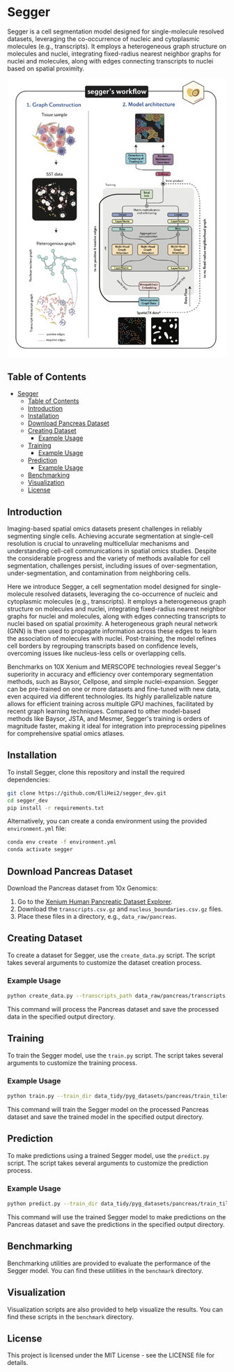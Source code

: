 # Segger

Segger is a cell segmentation model designed for single-molecule resolved datasets, leveraging the co-occurrence of nucleic and cytoplasmic molecules (e.g., transcripts). It employs a heterogeneous graph structure on molecules and nuclei, integrating fixed-radius nearest neighbor graphs for nuclei and molecules, along with edges connecting transcripts to nuclei based on spatial proximity.


![Segger Model](docs/images/Segger_model_08_2024.png)

## Table of Contents

- [Segger](#segger)
  - [Table of Contents](#table-of-contents)
  - [Introduction](#introduction)
  - [Installation](#installation)
  - [Download Pancreas Dataset](#download-pancreas-dataset)
  - [Creating Dataset](#creating-dataset)
    - [Example Usage](#example-usage)
  - [Training](#training)
    - [Example Usage](#example-usage-1)
  - [Prediction](#prediction)
    - [Example Usage](#example-usage-2)
  - [Benchmarking](#benchmarking)
  - [Visualization](#visualization)
  - [License](#license)

## Introduction

Imaging-based spatial omics datasets present challenges in reliably segmenting single cells. Achieving accurate segmentation at single-cell resolution is crucial to unraveling multicellular mechanisms and understanding cell-cell communications in spatial omics studies. Despite the considerable progress and the variety of methods available for cell segmentation, challenges persist, including issues of over-segmentation, under-segmentation, and contamination from neighboring cells.

Here we introduce Segger, a cell segmentation model designed for single-molecule resolved datasets, leveraging the co-occurrence of nucleic and cytoplasmic molecules (e.g., transcripts). It employs a heterogeneous graph structure on molecules and nuclei, integrating fixed-radius nearest neighbor graphs for nuclei and molecules, along with edges connecting transcripts to nuclei based on spatial proximity. A heterogeneous graph neural network (GNN) is then used to propagate information across these edges to learn the association of molecules with nuclei. Post-training, the model refines cell borders by regrouping transcripts based on confidence levels, overcoming issues like nucleus-less cells or overlapping cells.

Benchmarks on 10X Xenium and MERSCOPE technologies reveal Segger's superiority in accuracy and efficiency over contemporary segmentation methods, such as Baysor, Cellpose, and simple nuclei-expansion. Segger can be pre-trained on one or more datasets and fine-tuned with new data, even acquired via different technologies. Its highly parallelizable nature allows for efficient training across multiple GPU machines, facilitated by recent graph learning techniques. Compared to other model-based methods like Baysor, JSTA, and Mesmer, Segger's training is orders of magnitude faster, making it ideal for integration into preprocessing pipelines for comprehensive spatial omics atlases.

## Installation

To install Segger, clone this repository and install the required dependencies:

```bash
git clone https://github.com/EliHei2/segger_dev.git
cd segger_dev
pip install -r requirements.txt
```

Alternatively, you can create a conda environment using the provided `environment.yml` file:

```bash
conda env create -f environment.yml
conda activate segger
```

## Download Pancreas Dataset

Download the Pancreas dataset from 10x Genomics:

1. Go to the [Xenium Human Pancreatic Dataset Explorer](https://www.10xgenomics.com/products/xenium-human-pancreatic-dataset-explorer).
2. Download the `transcripts.csv.gz` and `nucleus_boundaries.csv.gz` files.
3. Place these files in a directory, e.g., `data_raw/pancreas`.

## Creating Dataset

To create a dataset for Segger, use the `create_data.py` script. The script takes several arguments to customize the dataset creation process.

### Example Usage

```bash
python create_data.py --transcripts_path data_raw/pancreas/transcripts.csv.gz --nuclei_path data_raw/pancreas/nucleus_boundaries.csv.gz --output_dir data_tidy/pyg_datasets/pancreas --d_x 180 --d_y 180 --x_size 200 --y_size 200 --r 3 --val_prob 0.1 --test_prob 0.1 --k_nc 3 --dist_nc 10 --k_tx 5 --dist_tx 3 --compute_labels True --sampling_rate 1
```

This command will process the Pancreas dataset and save the processed data in the specified output directory.

## Training

To train the Segger model, use the `train.py` script. The script takes several arguments to customize the training process.

### Example Usage

```bash
python train.py --train_dir data_tidy/pyg_datasets/pancreas/train_tiles/processed --val_dir data_tidy/pyg_datasets/pancreas/val_tiles/processed --test_dir data_tidy/pyg_datasets/pancreas/test_tiles/processed --epochs 100 --batch_size_train 4 --batch_size_val 4 --learning_rate 1e-3 --init_emb 8 --hidden_channels 64 --out_channels 16 --heads 4 --aggr sum --accelerator cuda --strategy auto --precision 16-mixed --devices 4 --default_root_dir ./models/pancreas
```

This command will train the Segger model on the processed Pancreas dataset and save the trained model in the specified output directory.

## Prediction

To make predictions using a trained Segger model, use the `predict.py` script. The script takes several arguments to customize the prediction process.

### Example Usage

```bash
python predict.py --train_dir data_tidy/pyg_datasets/pancreas/train_tiles/processed --val_dir data_tidy/pyg_datasets/pancreas/val_tiles/processed --test_dir data_tidy/pyg_datasets/pancreas/test_tiles/processed --checkpoint_path ./models/pancreas/lightning_logs/version_0/checkpoints/epoch=99-step=100.ckpt --batch_size 1 --init_emb 8 --hidden_channels 64 --out_channels 16 --heads 4 --aggr sum --accelerator cuda --devices 1 --default_root_dir ./log_final --score_cut 0.5 --k_nc 4 --dist_nc 20 --k_tx 5 --dist_tx 10
```

This command will use the trained Segger model to make predictions on the Pancreas dataset and save the predictions in the specified output directory.

## Benchmarking

Benchmarking utilities are provided to evaluate the performance of the Segger model. You can find these utilities in the `benchmark` directory.

## Visualization

Visualization scripts are also provided to help visualize the results. You can find these scripts in the `benchmark` directory.

## License

This project is licensed under the MIT License - see the LICENSE file for details.
